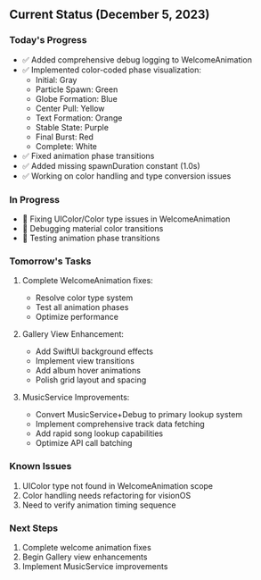 ## Current Status (December 5, 2023)

### Today's Progress
- ✅ Added comprehensive debug logging to WelcomeAnimation
- ✅ Implemented color-coded phase visualization:
  - Initial: Gray
  - Particle Spawn: Green
  - Globe Formation: Blue
  - Center Pull: Yellow
  - Text Formation: Orange
  - Stable State: Purple
  - Final Burst: Red
  - Complete: White
- ✅ Fixed animation phase transitions
- ✅ Added missing spawnDuration constant (1.0s)
- ✅ Working on color handling and type conversion issues

### In Progress
- 🚧 Fixing UIColor/Color type issues in WelcomeAnimation
- 🚧 Debugging material color transitions
- 🚧 Testing animation phase transitions

### Tomorrow's Tasks
1. Complete WelcomeAnimation fixes:
   - Resolve color type system
   - Test all animation phases
   - Optimize performance

2. Gallery View Enhancement:
   - Add SwiftUI background effects
   - Implement view transitions
   - Add album hover animations
   - Polish grid layout and spacing

3. MusicService Improvements:
   - Convert MusicService+Debug to primary lookup system
   - Implement comprehensive track data fetching
   - Add rapid song lookup capabilities
   - Optimize API call batching

### Known Issues
1. UIColor type not found in WelcomeAnimation scope
2. Color handling needs refactoring for visionOS
3. Need to verify animation timing sequence

### Next Steps
1. Complete welcome animation fixes
2. Begin Gallery view enhancements
3. Implement MusicService improvements
